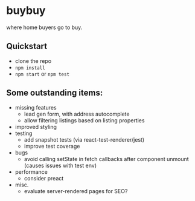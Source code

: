 # buybuy

where home buyers go to buy.

## Quickstart
* clone the repo
* `npm install`
* `npm start` or `npm test`

## Some outstanding items:
* missing features
  * lead gen form, with address autocomplete
  * allow filtering listings based on listing properties
* improved styling
* testing
  * add snapshot tests (via react-test-renderer/jest)
  * improve test coverage
* bugs
  * avoid calling setState in fetch callbacks after component unmount (causes issues with test env)
* performance
  * consider preact
* misc.
  * evaluate server-rendered pages for SEO?
